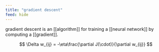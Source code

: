 ```yaml
---
title: "gradient descent"
feed: hide
---
```


gradient descent is an [[algorithm]] for training a [[neural network]] by computing a [[gradient]]. 

$$
\Delta w_{ij} = -\eta\frac{\partial J(\cdot)}{\partial w_{ij}}
$$

